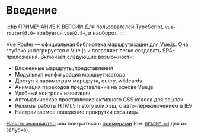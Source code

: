 # Введение

<Bit/>

:::tip ПРИМЕЧАНИЕ К ВЕРСИИ
Для пользователей TypeScript, `vue-router@3.0+` требуется `vue@2.5+`, и наоборот.
:::

Vue Router — официальная библиотека маршрутизации для [Vue.js](https://ru.vuejs.org/). Она глубоко интегрируется с Vue.js и позволяет легко создавать SPA-приложения. Включает следующие возможности:

- Вложенные маршруты/представления
- Модульная конфигурация маршрутизатора
- Доступ к параметрам маршрута, query, wildcards
- Анимация переходов представлений на основе Vue.js
- Удобный контроль навигации
- Автоматическое проставление активного CSS класса для ссылок
- Режимы работы HTML5 history или хэш, с авто-переключением в IE9
- Настраиваемое поведение прокрутки страницы

[Начать знакомство](./guide/) или поиграться с [примерами](https://github.com/vuejs/vue-router/tree/dev/examples) (см. [`README.md`](https://github.com/vuejs/vue-router/) для их запуска).
